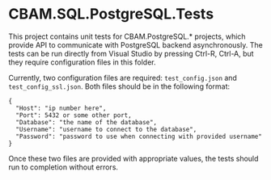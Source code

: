 # CBAM.SQL.PostgreSQL.Tests

This project contains unit tests for CBAM.PostgreSQL.* projects, which provide API to communicate with PostgreSQL backend asynchronously.
The tests can be run directly from Visual Studio by pressing Ctrl-R, Ctrl-A, but they require configuration files in this folder.

Currently, two configuration files are required: ```test_config.json``` and ```test_config_ssl.json```.
Both files should be in the following format:
```
{
  "Host": "ip number here",
  "Port": 5432 or some other port,
  "Database": "the name of the database",
  "Username": "username to connect to the database",
  "Password": "password to use when connecting with provided username"
}
```

Once these two files are provided with appropriate values, the tests should run to completion without errors.